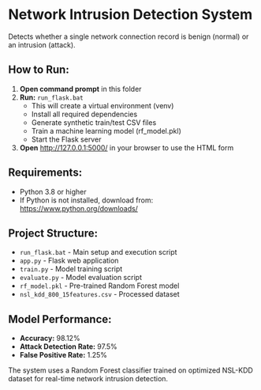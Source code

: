 # Network Intrusion Detection System

Detects whether a single network connection record is benign (normal) or an intrusion (attack).

## How to Run:

1. **Open command prompt** in this folder
2. **Run:** `run_flask.bat`
   - This will create a virtual environment (venv)
   - Install all required dependencies
   - Generate synthetic train/test CSV files
   - Train a machine learning model (rf_model.pkl)
   - Start the Flask server
3. **Open** http://127.0.0.1:5000/ in your browser to use the HTML form

## Requirements:
- Python 3.8 or higher
- If Python is not installed, download from: https://www.python.org/downloads/

## Project Structure:
- `run_flask.bat` - Main setup and execution script
- `app.py` - Flask web application
- `train.py` - Model training script
- `evaluate.py` - Model evaluation script
- `rf_model.pkl` - Pre-trained Random Forest model
- `nsl_kdd_800_15features.csv` - Processed dataset

## Model Performance:
- **Accuracy:** 98.12%
- **Attack Detection Rate:** 97.5%
- **False Positive Rate:** 1.25%

The system uses a Random Forest classifier trained on optimized NSL-KDD dataset for real-time network intrusion detection.


